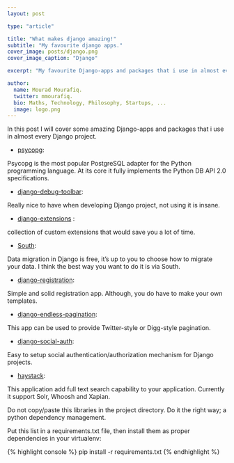 ```yaml
---
layout: post

type: "article"

title: "What makes django amazing!"
subtitle: "My favourite django apps."
cover_image: posts/django.png
cover_image_caption: "Django"

excerpt: "My favourite Django-apps and packages that i use in almost every Django project."

author:
  name: Mourad Mourafiq.
  twitter: mmourafiq.
  bio: Maths, Technology, Philosophy, Startups, ...
  image: logo.png
---
```


In this post I will cover some amazing Django-apps and packages that i use in almost every Django project.

 * [psycopg](https://pypi.python.org/pypi/psycopg2):

Psycopg is the most popular PostgreSQL adapter for the Python programming language. At its core it fully implements the Python DB API 2.0 specifications.

 * [django-debug-toolbar](https://pypi.python.org/pypi/django-debug-toolbar):

Really nice to have when developing Django project, not using it is insane.

 * [django-extensions](http://django-extensions.readthedocs.org/en/latest/) :

collection of custom extensions that would save you a lot of time.

 * [South](http://south.aeracode.org/):

Data migration in Django is free, it’s up to you to choose how to migrate your data. I think the best way you want to do it is via South.

 * [django-registration](https://pypi.python.org/pypi/django-registration):

Simple and solid registration app. Although, you do have to make your own templates.

 * [django-endless-pagination](http://django-endless-pagination.readthedocs.org/en/latest/index.html):

This app can be used to provide Twitter-style or Digg-style pagination.

 * [django-social-auth](http://django-social-auth.readthedocs.org/en/latest/index.html):

Easy to setup social authentication/authorization mechanism for Django projects.

 * [haystack](http://haystacksearch.org/):

This application add full text search capability to your application. Currently it support Solr, Whoosh and Xapian.

Do not copy/paste this libraries in the project directory. Do it the right way; a python dependency management.

Put this list in a requirements.txt file, then install them as proper dependencies in your virtualenv:

{% highlight console %}
pip install -r requirements.txt
{% endhighlight %}
